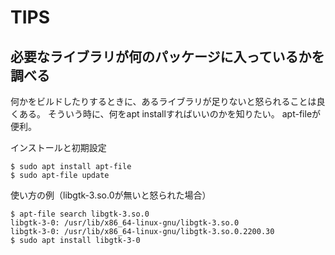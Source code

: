 # TIPS
## 必要なライブラリが何のパッケージに入っているかを調べる
何かをビルドしたりするときに、あるライブラリが足りないと怒られることは良くある。
そういう時に、何をapt installすればいいのかを知りたい。
apt-fileが便利。

インストールと初期設定
```
$ sudo apt install apt-file
$ sudo apt-file update
```

使い方の例（libgtk-3.so.0が無いと怒られた場合）
```
$ apt-file search libgtk-3.so.0
libgtk-3-0: /usr/lib/x86_64-linux-gnu/libgtk-3.so.0
libgtk-3-0: /usr/lib/x86_64-linux-gnu/libgtk-3.so.0.2200.30
$ sudo apt install libgtk-3-0
```